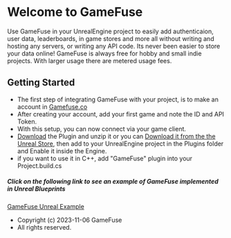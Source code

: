 # Welcome to GameFuse

Use GameFuse in your UnrealEngine project to easily add authenticaion, user data, leaderboards, in game stores and more all without writing and hosting any servers, or writing any API code. Its never been easier to store your data online! GameFuse is always free for hobby and small indie projects. With larger usage there are metered usage fees.

## Getting Started
 - The first step of integrating GameFuse with your project, is to make an account in [Gamefuse.co](https://gamefuse.co/)
 - After creating your account, add your first game and note the ID and API Token.
 - With this setup, you can now connect via your game client.  
 - [Download](https://github.com/game-fuse/game-fuse-cpp/releases) the Plugin and unzip it or you can [Download it from the the Unreal Store](), then add to your UnrealEngine project in the Plugins folder and Enable it inside the Engine.
 - if you want to use it in C++, add "GameFuse" plugin into your Project.build.cs


##### Click on the following link to see an example of GameFuse implemented in Unreal Blueprints



[GameFuse Unreal Example](https://github.com/game-fuse/game-fuse-unreal-example)



 *  Copyright (c) 2023-11-06 GameFuse
 *  All rights reserved.
 
